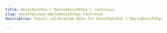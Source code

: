 ```yaml
---
title: Oncorhynchus ('Smilodonichthys') rastrosus
slug: oncorhynchus-smilodonichthys-rastrosus
description: Fossil calibration data for Oncorhynchus ('Smilodonichthys') rastrosus, an extinct species of fish. Includes taxonomy authority and locality references, and cross-references to living taxa.

---
```

